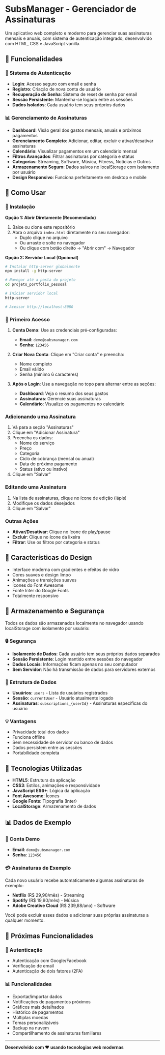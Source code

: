 # SubsManager - Gerenciador de Assinaturas

Um aplicativo web completo e moderno para gerenciar suas assinaturas mensais e anuais, com sistema de autenticação integrado, desenvolvido com HTML, CSS e JavaScript vanilla.

## 🚀 Funcionalidades

### 🔐 Sistema de Autenticação
- **Login**: Acesso seguro com email e senha
- **Registro**: Criação de nova conta de usuário
- **Recuperação de Senha**: Sistema de reset de senha por email
- **Sessão Persistente**: Mantenha-se logado entre as sessões
- **Dados Isolados**: Cada usuário tem seus próprios dados

### 📊 Gerenciamento de Assinaturas
- **Dashboard**: Visão geral dos gastos mensais, anuais e próximos pagamentos
- **Gerenciamento Completo**: Adicionar, editar, excluir e ativar/desativar assinaturas
- **Calendário**: Visualizar pagamentos em um calendário mensal
- **Filtros Avançados**: Filtrar assinaturas por categoria e status
- **Categorias**: Streaming, Software, Música, Fitness, Notícias e Outros
- **Armazenamento Seguro**: Dados salvos no localStorage com isolamento por usuário
- **Design Responsivo**: Funciona perfeitamente em desktop e mobile

## 📱 Como Usar

### 🔧 Instalação

**Opção 1: Abrir Diretamente (Recomendado)**
1. Baixe ou clone este repositório
2. Abra o arquivo `index.html` diretamente no seu navegador:
   - Duplo clique no arquivo
   - Ou arraste e solte no navegador
   - Ou clique com botão direito → "Abrir com" → Navegador

**Opção 2: Servidor Local (Opcional)**
```bash
# Instalar http-server globalmente
npm install -g http-server

# Navegar até a pasta do projeto
cd projeto_portfolio_pessoal

# Iniciar servidor local
http-server

# Acessar http://localhost:8080
```

### 🚀 Primeiro Acesso

1. **Conta Demo**: Use as credenciais pré-configuradas:
   - **Email**: `demo@subsmanager.com`
   - **Senha**: `123456`

2. **Criar Nova Conta**: Clique em "Criar conta" e preencha:
   - Nome completo
   - Email válido
   - Senha (mínimo 6 caracteres)

3. **Após o Login**: Use a navegação no topo para alternar entre as seções:
   - **Dashboard**: Veja o resumo dos seus gastos
   - **Assinaturas**: Gerencie suas assinaturas
   - **Calendário**: Visualize os pagamentos no calendário

### Adicionando uma Assinatura

1. Vá para a seção "Assinaturas"
2. Clique em "Adicionar Assinatura"
3. Preencha os dados:
   - Nome do serviço
   - Preço
   - Categoria
   - Ciclo de cobrança (mensal ou anual)
   - Data do próximo pagamento
   - Status (ativo ou inativo)
4. Clique em "Salvar"

### Editando uma Assinatura

1. Na lista de assinaturas, clique no ícone de edição (lápis)
2. Modifique os dados desejados
3. Clique em "Salvar"

### Outras Ações

- **Ativar/Desativar**: Clique no ícone de play/pause
- **Excluir**: Clique no ícone da lixeira
- **Filtrar**: Use os filtros por categoria e status

## 🎨 Características do Design

- Interface moderna com gradientes e efeitos de vidro
- Cores suaves e design limpo
- Animações e transições suaves
- Ícones do Font Awesome
- Fonte Inter do Google Fonts
- Totalmente responsivo

## 💾 Armazenamento e Segurança

Todos os dados são armazenados localmente no navegador usando localStorage com isolamento por usuário:

### 🔒 Segurança
- **Isolamento de Dados**: Cada usuário tem seus próprios dados separados
- **Sessão Persistente**: Login mantido entre sessões do navegador
- **Dados Locais**: Informações ficam apenas no seu computador
- **Sem Servidor**: Não há transmissão de dados para servidores externos

### 📁 Estrutura de Dados
- **Usuários**: `users` - Lista de usuários registrados
- **Sessão**: `currentUser` - Usuário atualmente logado
- **Assinaturas**: `subscriptions_{userId}` - Assinaturas específicas do usuário

### 💡 Vantagens
- Privacidade total dos dados
- Funciona offline
- Sem necessidade de servidor ou banco de dados
- Dados persistem entre as sessões
- Portabilidade completa

## 🔧 Tecnologias Utilizadas

- **HTML5**: Estrutura da aplicação
- **CSS3**: Estilos, animações e responsividade
- **JavaScript ES6+**: Lógica da aplicação
- **Font Awesome**: Ícones
- **Google Fonts**: Tipografia (Inter)
- **LocalStorage**: Armazenamento de dados

## 📊 Dados de Exemplo

### 👤 Conta Demo
- **Email**: `demo@subsmanager.com`
- **Senha**: `123456`

### 💳 Assinaturas de Exemplo
Cada novo usuário recebe automaticamente algumas assinaturas de exemplo:
- **Netflix** (R$ 29,90/mês) - Streaming
- **Spotify** (R$ 19,90/mês) - Música  
- **Adobe Creative Cloud** (R$ 239,88/ano) - Software

Você pode excluir esses dados e adicionar suas próprias assinaturas a qualquer momento.

## 🌟 Próximas Funcionalidades

### 🔐 Autenticação
- Autenticação com Google/Facebook
- Verificação de email
- Autenticação de dois fatores (2FA)

### 📊 Funcionalidades
- Exportar/importar dados
- Notificações de pagamentos próximos
- Gráficos mais detalhados
- Histórico de pagamentos
- Múltiplas moedas
- Temas personalizáveis
- Backup na nuvem
- Compartilhamento de assinaturas familiares

---

**Desenvolvido com ❤️ usando tecnologias web modernas**